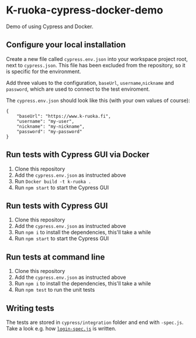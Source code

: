 # K-ruoka-cypress-docker-demo
Demo of using Cypress and Docker.

## Configure your local installation

Create a new file called `cypress.env.json` into your workspace project root, next to `cypress.json`.
This file has been excluded from the repository, so it is specific for the environment.

Add three values to the configuration, `baseUrl`, `username`,`nickname` and `password`, which are used to connect
to the test enviroment.

The `cypress.env.json` should look like this (with your own values of course):

    {
        "baseUrl": "https://www.k-ruoka.fi",
        "username": "my-user",
        "nickname": "my-nickname",
        "password": "my-password"
    }
    
## Run tests with Cypress GUI via Docker

1. Clone this repository
2. Add the `cypress.env.json` as instructed above
3. Run `Docker build -t k-ruoka .` 
4. Run `npm start` to start the Cypress GUI

## Run tests with Cypress GUI

1. Clone this repository
2. Add the `cypress.env.json` as instructed above
3. Run `npm i` to install the dependencies, this'll take a while
4. Run `npm start` to start the Cypress GUI

## Run tests at command line

1. Clone this repository
2. Add the `cypress.env.json` as instructed above
3. Run `npm i` to install the dependencies, this'll take a while
4. Run `npm test` to run the unit tests

## Writing tests

The tests are stored in `cypress/integration` folder and end with `-spec.js`. Take
a look e.g. how [`login-spec.js`](/cypress/integration/login-spec.js) is written.

